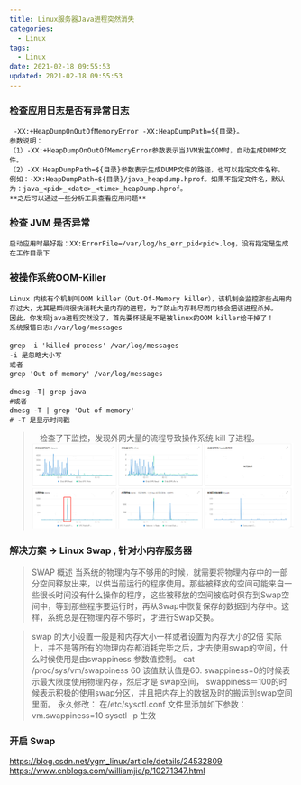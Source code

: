 ```yaml
---
title: Linux服务器Java进程突然消失
categories:
  - Linux
tags:
  - Linux
date: 2021-02-18 09:55:53
updated: 2021-02-18 09:55:53
---
```

### 检查应用日志是否有异常日志
```
 -XX:+HeapDumpOnOutOfMemoryError -XX:HeapDumpPath=${目录}。
参数说明：
（1）-XX:+HeapDumpOnOutOfMemoryError参数表示当JVM发生OOM时，自动生成DUMP文件。
（2）-XX:HeapDumpPath=${目录}参数表示生成DUMP文件的路径，也可以指定文件名称。
例如：-XX:HeapDumpPath=${目录}/java_heapdump.hprof。如果不指定文件名，默认为：java_<pid>_<date>_<time>_heapDump.hprof。
**之后可以通过一些分析工具查看应用问题**
```
### 检查 JVM 是否异常
```
启动应用时最好指：XX:ErrorFile=/var/log/hs_err_pid<pid>.log，没有指定是生成在工作目录下
```
### 被操作系统OOM-Killer
```
Linux 内核有个机制叫OOM killer（Out-Of-Memory killer），该机制会监控那些占用内存过大，尤其是瞬间很快消耗大量内存的进程，为了防止内存耗尽而内核会把该进程杀掉。
因此，你发现java进程突然没了，首先要怀疑是不是被linux的OOM killer给干掉了！
系统报错日志:/var/log/messages

grep -i 'killed process' /var/log/messages  
-i 是忽略大小写
或者
grep 'Out of memory' /var/log/messages

dmesg -T| grep java
#或者
dmesg -T | grep 'Out of memory'
# -T 是显示时间戳
```

> 　检查了下监控，发现外网大量的流程导致操作系统 kill 了进程。 ![微信图片20210218115721.png](/img/微信图片20210218115721.png)

### 解决方案 -> Linux Swap , 针对小内存服务器

> SWAP 概述 当系统的物理内存不够用的时候，就需要将物理内存中的一部分空间释放出来，以供当前运行的程序使用。那些被释放的空间可能来自一些很长时间没有什么操作的程序，这些被释放的空间被临时保存到Swap空间中，等到那些程序要运行时，再从Swap中恢复保存的数据到内存中。这样，系统总是在物理内存不够时，才进行Swap交换。

> swap 的大小设置一般是和内存大小一样或者设置为内存大小的2倍
实际上，并不是等所有的物理内存都消耗完毕之后，才去使用swap的空间，什么时候使用是由swappiness 参数值控制。 cat /proc/sys/vm/swappiness 60 该值默认值是60. swappiness=0的时候表示最大限度使用物理内存，然后才是 swap空间，
swappiness＝100的时候表示积极的使用swap分区，并且把内存上的数据及时的搬运到swap空间里面。
永久修改： 在/etc/sysctl.conf 文件里添加如下参数： vm.swappiness=10
sysctl -p 生效

### 开启 Swap
<https://blog.csdn.net/ygm_linux/article/details/24532809>
<https://www.cnblogs.com/williamjie/p/10271347.html>

